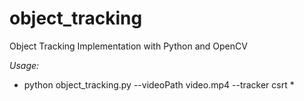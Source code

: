 # object_tracking
Object Tracking Implementation with Python and OpenCV

*Usage:*
* python object_tracking.py --videoPath video.mp4 --tracker csrt *
